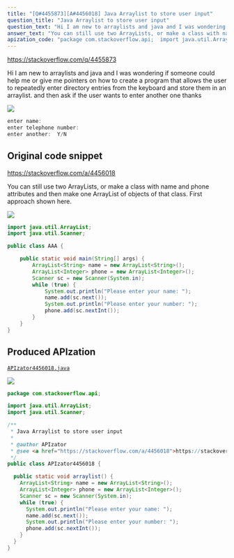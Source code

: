 ```yaml
---
title: "[Q#4455873][A#4456018] Java Arraylist to store user input"
question_title: "Java Arraylist to store user input"
question_text: "Hi I am new to arraylists and java and I was wondering if someone could help me or give me pointers on how to create a program that allows the user to repeatedly enter directory entries from the keyboard and store them in an arraylist. and then ask if the user wants to enter another one thanks"
answer_text: "You can still use two ArrayLists, or make a class with name and phone attributes and then make one ArrayList of objects of that class. First approach shown here."
apization_code: "package com.stackoverflow.api;  import java.util.ArrayList; import java.util.Scanner;  /**  * Java Arraylist to store user input  *  * @author APIzator  * @see <a href=\"https://stackoverflow.com/a/4456018\">https://stackoverflow.com/a/4456018</a>  */ public class APIzator4456018 {    public static void arraylist() {     ArrayList<String> name = new ArrayList<String>();     ArrayList<Integer> phone = new ArrayList<Integer>();     Scanner sc = new Scanner(System.in);     while (true) {       System.out.println(\"Please enter your name: \");       name.add(sc.next());       System.out.println(\"Please enter your number: \");       phone.add(sc.nextInt());     }   } }"
---
```


https://stackoverflow.com/q/4455873

Hi I am new to arraylists and java and I was wondering if someone could help me or give me pointers on how to create a program that allows the user to repeatedly enter directory entries from the keyboard and store them in an arraylist.
and then ask if the user wants to enter another one
thanks


<div class="code-logo"><img src="/stackoverflow.png" /></div>

```java
enter name:
enter telephone number:
enter another:  Y/N
```


## Original code snippet

https://stackoverflow.com/a/4456018

You can still use two ArrayLists, or make a class with name and phone attributes and then make one ArrayList of objects of that class.
First approach shown here.

<div class="code-logo"><img src="/stackoverflow.png" /></div>

```java
import java.util.ArrayList;
import java.util.Scanner;

public class AAA {

    public static void main(String[] args) {
        ArrayList<String> name = new ArrayList<String>();
        ArrayList<Integer> phone = new ArrayList<Integer>();
        Scanner sc = new Scanner(System.in);
        while (true) {
            System.out.println("Please enter your name: ");
            name.add(sc.next());
            System.out.println("Please enter your number: ");
            phone.add(sc.nextInt());
        }
    }
}
```

## Produced APIzation

[`APIzator4456018.java`](https://github.com/pasqualesalza/apization-temp/raw/main/data/search/APIzator4456018.java)

<div class="code-logo"><img src="/apizator.png" /></div>

```java
package com.stackoverflow.api;

import java.util.ArrayList;
import java.util.Scanner;

/**
 * Java Arraylist to store user input
 *
 * @author APIzator
 * @see <a href="https://stackoverflow.com/a/4456018">https://stackoverflow.com/a/4456018</a>
 */
public class APIzator4456018 {

  public static void arraylist() {
    ArrayList<String> name = new ArrayList<String>();
    ArrayList<Integer> phone = new ArrayList<Integer>();
    Scanner sc = new Scanner(System.in);
    while (true) {
      System.out.println("Please enter your name: ");
      name.add(sc.next());
      System.out.println("Please enter your number: ");
      phone.add(sc.nextInt());
    }
  }
}

```